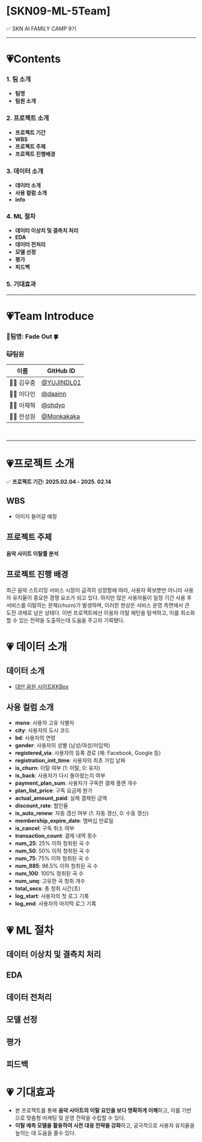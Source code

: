 # [SKN09-ML-5Team]
✅ SKN AI FAMILY CAMP 9기<br>

---
# 💗Contents
### 1. 팀 소개
- **팀명**
- **팀원 소개**

### 2. 프로젝트 소개
- **프로젝트 기간**
- **WBS**
- **프로젝트 주제**
- **프로젝트 진행배경**
 
### 3. 데이터 소개
- **데이터 소개**
- **사용 컬럼 소개**
- **info**

### 4. ML 절차
- **데이터 이상치 및 결측치 처리**
- **EDA**
- **데이터 전처리**
- **모델 선정**
- **평가**
- **피드백**

### 5. 기대효과

---

# 💗Team Introduce
### 🎃팀명: Fade Out 🍀<br>
### 🐱팀원

| 이름      | GitHub ID                          |
|-----------|------------------------------------|
| 🧑‍💻 김우중  | [@YUJINDL01](https://github.com/kwj9942) |
| 👩‍💻 이다인  | [@daainn](https://github.com/daainn)        |
| 👩‍💻 이재혁  | [@ohdyo](https://github.com/ohdyo)          |
| 👨‍💻 전성원  | [@Monkakaka](https://github.com/Hack012) |

<br>


---

# 💗프로젝트 소개
✅ **프로젝트 기간: 2025.02.04 - 2025. 02.14**
## WBS
- 이미지 들어갈 예정

## 프로젝트 주제
#### **음악 사이트 이탈률 분석**

## 프로젝트 진행 배경
최근 음악 스트리밍 서비스 시장이 급격히 성장함에 따라, 사용자 확보뿐만 아니라 사용자 유지율이 중요한 경쟁 요소가 되고 있다.
하지만 많은 사용자들이 일정 기간 사용 후 서비스를 이탈하는 문제(churn)가 발생하며, 이러한 현상은 서비스 운영 측면에서 큰 도전 과제로 남은 상태다.
이번 프로젝트에선 이용자 이탈 패턴을 탐색하고, 이를 최소화할 수 있는 전략을 도출하는데 도움을 주고자 기획됐다.

# 💗 데이터 소개
## 데이터 소개
- <a href="https://www.kaggle.com/competitions/kkbox-churn-prediction-challenge/data">대만 음원 사이트KKBox</a>
## 사용 컬럼 소개
- **msno**: 사용자 고유 식별자
- **city**: 사용자의 도시 코드
- **bd**: 사용자의 연령
- **gender**: 사용자의 성별 (남성/여성/미입력)
- **registered_via**: 사용자의 등록 경로 (예: Facebook, Google 등)
- **registration_init_time**: 사용자의 최초 가입 날짜
- **is_churn**: 이탈 여부 (1: 이탈, 0: 유지)
- **is_back**: 사용자가 다시 돌아왔는지 여부
- **payment_plan_sum**: 사용자가 구독한 결제 플랜 개수
- **plan_list_price**: 구독 요금제 원가
- **actual_amount_paid**: 실제 결제된 금액
- **discount_rate**: 할인율
- **is_auto_renew**: 자동 갱신 여부 (1: 자동 갱신, 0: 수동 갱신)
- **membership_expire_date**: 멤버십 만료일
- **is_cancel**: 구독 취소 여부
- **transaction_count**: 결제 내역 횟수
- **num_25**: 25% 이하 청취된 곡 수
- **num_50**: 50% 이하 청취된 곡 수
- **num_75**: 75% 이하 청취된 곡 수
- **num_985**: 98.5% 이하 청취된 곡 수
- **num_100**: 100% 청취된 곡 수
- **num_unq**: 고유한 곡 청취 개수
- **total_secs**: 총 청취 시간(초)
- **log_start**: 사용자의 첫 로그 기록
- **log_end**: 사용자의 마지막 로그 기록

# 💗 ML 절차
## 데이터 이상치 및 결측치 처리

## EDA

## 데이터 전처리

## 모델 선정

## 평가

## 피드백

# 💗 기대효과
- 본 프로젝트를 통해 **음악 사이트의 이탈 요인을 보다 명확하게 이해**하고, 이를 기반으로 맞춤형 마케팅 및 운영 전략을 수립할 수 있다.
- **이탈 예측 모델을 활용하여 사전 대응 전략을 강화**하고, 궁극적으로 사용자 유지율을 높이는 데 도움을 줄수 있다.
